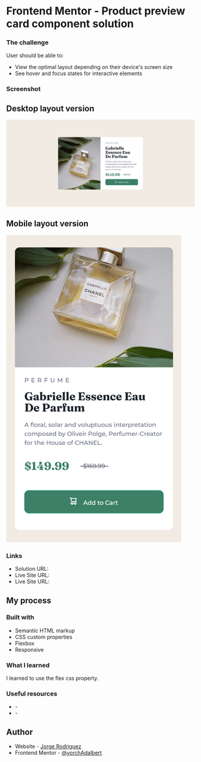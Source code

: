 # Frontend Mentor - Product preview card component solution

### The challenge

User should be able to:

- View the optimal layout depending on their device's screen size
- See hover and focus states for interactive elements

### Screenshot

## Desktop layout version
![](/images/product-component-desktop.png)

## Mobile layout version
![](/images/product-component-movil.png)

### Links

- Solution URL: [](https://github.com/yorchAdalbert/product-component)
- Live Site URL:[](https://product-component.yorchadalbert.com/)
- Live Site URL:[](https://yorchadalbert.github.io/product-component/)

## My process

### Built with

- Semantic HTML markup
- CSS custom properties
- Flexbox
- Responsive

### What I learned

I learned to use the flex css property.

### Useful resources

- [](https://www.codecademy.com) - 
- [](https://www.w3schools.com) -

## Author
- Website - [Jorge Rodriguez](http://www.yorchadalbert.com)
- Frontend Mentor - [@yorchAdalbert](https://www.frontendmentor.io/profile/yorchAdalbert)